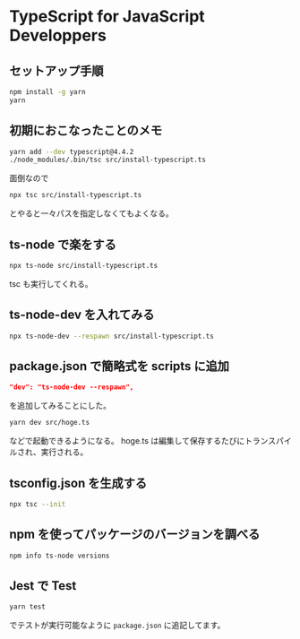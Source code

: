 # TypeScript for JavaScript Developpers

## セットアップ手順

```sh
npm install -g yarn
yarn
```

## 初期におこなったことのメモ

```sh
yarn add --dev typescript@4.4.2
./node_modules/.bin/tsc src/install-typescript.ts
```

面倒なので

```sh
npx tsc src/install-typescript.ts
```

とやると一々パスを指定しなくてもよくなる。

## ts-node で楽をする

```sh
npx ts-node src/install-typescript.ts
```

tsc も実行してくれる。

## ts-node-dev を入れてみる

```sh
npx ts-node-dev --respawn src/install-typescript.ts
```

## package.json で簡略式を scripts に追加

```json
"dev": "ts-node-dev --respawn",
```

を追加してみることにした。

```sh
yarn dev src/hoge.ts
```

などで起動できるようになる。
hoge.ts は編集して保存するたびにトランスパイルされ、実行される。

## tsconfig.json を生成する

```sh
npx tsc --init
```

## npm を使ってパッケージのバージョンを調べる

```sh
npm info ts-node versions
```

## Jest で Test

```sh
yarn test
```

でテストが実行可能なように `package.json` に追記してます。
